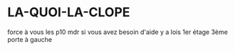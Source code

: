 # LA-QUOI-LA-CLOPE

force à vous les p10 mdr si vous avez besoin d'aide y a lois 1er étage 3ème porte à gauche 

